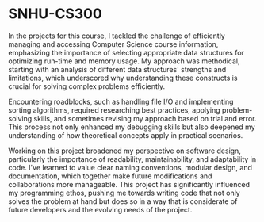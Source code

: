 # SNHU-CS300

In the projects for this course, I tackled the challenge of efficiently managing and accessing Computer Science course information, emphasizing the importance of selecting appropriate data structures for optimizing run-time and memory usage. My approach was methodical, starting with an analysis of different data structures' strengths and limitations, which underscored why understanding these constructs is crucial for solving complex problems efficiently.

Encountering roadblocks, such as handling file I/O and implementing sorting algorithms, required researching best practices, applying problem-solving skills, and sometimes revising my approach based on trial and error. This process not only enhanced my debugging skills but also deepened my understanding of how theoretical concepts apply in practical scenarios.

Working on this project broadened my perspective on software design, particularly the importance of readability, maintainability, and adaptability in code. I've learned to value clear naming conventions, modular design, and documentation, which together make future modifications and collaborations more manageable. This project has significantly influenced my programming ethos, pushing me towards writing code that not only solves the problem at hand but does so in a way that is considerate of future developers and the evolving needs of the project.
